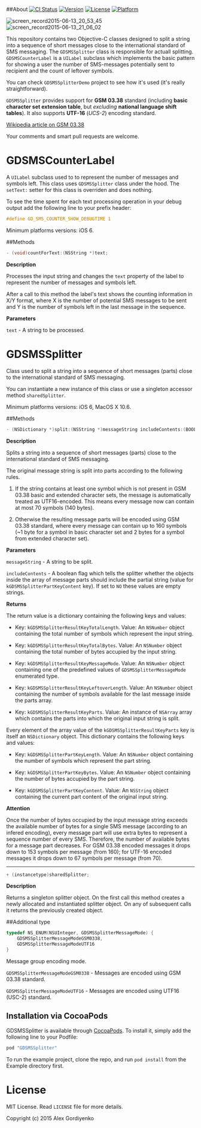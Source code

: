 ##About
[![CI Status](http://img.shields.io/travis/coffellas-cto/GDSMSSplitter.svg?style=flat)](https://travis-ci.org/coffellas-cto/GDSMSSplitter)
[![Version](https://img.shields.io/cocoapods/v/GDSMSSplitter.svg?style=flat)](http://cocoapods.org/pods/GDSMSSplitter)
[![License](https://img.shields.io/cocoapods/l/GDSMSSplitter.svg?style=flat)](http://cocoapods.org/pods/GDSMSSplitter)
[![Platform](https://img.shields.io/cocoapods/p/GDSMSSplitter.svg?style=flat)](http://cocoapods.org/pods/GDSMSSplitter)

![screen_record2015-06-13_20_53_45](https://cloud.githubusercontent.com/assets/3193877/8145397/52ab127e-120f-11e5-8994-36d267d44950.gif) ![screen_record2015-06-13_21_06_02](https://cloud.githubusercontent.com/assets/3193877/8145421/6f418b9c-1210-11e5-9c40-280b3651cef3.gif)

This repository contains two Objective-C classes designed to split a string into a sequence of short messages close to the international standard of SMS messaging. The `GDSMSSplitter` class is responsible for actuall splitting. `GDSMSCounterLabel` is a `UILabel` subclass which implements the basic pattern for showing a user the number of SMS-messages potentially sent to recipient and the count of leftover symbols.

You can check `GDSMSSplitterDemo` project to see how it's used (it's really straightforward).

`GDSMSSplitter` provides support for **GSM 03.38** standard (including **basic character set extension table**, but *excluding* **national language shift tables**). It also supports **UTF-16** (*UCS-2*) encoding standard.

[Wikipedia article on GSM 03.38](http://en.wikipedia.org/wiki/GSM_03.38)

Your comments and smart pull requests are welcome.

# GDSMSCounterLabel

 A `UILabel` subclass used to to represent the number of messages and symbols left. This class uses `GDSMSSplitter` class under the hood. The `setText:` setter for this class is overriden and does nothing.
 
 To see the time spent for each text processing operation in your debug output add the following line to your prefix header:
```objective-c
#define GD_SMS_COUNTER_SHOW_DEBUGTIME 1
```
 Minimum platforms versions: iOS 6.
 
##Methods
 
```objective-c
- (void)countForText:(NSString *)text;
```

**Description**

Processes the input string and changes the `text` property of the label to represent the number of messages and symbols left.

After a call to this method the label's text shows the counting information in X/Y format, where X is the number of potential SMS messages to be sent and Y is the number of symbols left in the last message in the sequence.

**Parameters**

`text` - A string to be processed.

# GDSMSSplitter
Class used to split a string into a sequence of short messages (parts) close to the international standard of SMS messaging.

You can instantiate a new instance of this class or use a singleton accessor method `sharedSplitter`.

Minimum platforms versions: iOS 6, MacOS X 10.6.

##Methods
```objective-c
- (NSDictionary *)split:(NSString *)messageString includeContents:(BOOL)includeContents;
```
**Description**

Splits a string into a sequence of short messages (parts) close to the international standard of SMS messaging.

The original message string is split into parts according to the following rules.
 
 1. If the string contains at least one symbol which is not present in GSM 03.38 basic and extended character sets, the message is automatically treated as UTF16-encoded. This means every message now can contain at most 70 symbols (140 bytes).
 
 2. Otherwise the resulting message parts will be encoded using GSM 03.38 standard, where every message can contain up to 160 symbols (~1 byte for a symbol in basic character set and 2 bytes for a symbol from extended character set).

**Parameters**

`messageString` - A string to be split.

`includeContents` - A boolean flag which tells the splitter whether the objects inside the array of message parts should include the partial string (value for `kGDSMSSplitterPartKeyContent` key). If set to `NO` these values are empty strings.

**Returns**

The return value is a dictionary containing the following keys and values:
 
 - Key: `kGDSMSSplitterResultKeyTotalLength`. Value: An `NSNumber` object containing the total number of symbols which represent the input string.
 
 - Key: `kGDSMSSplitterResultKeyTotalBytes`. Value: An `NSNumber` object containing the total number of bytes accupied by the input string.
 
 - Key: `kGDSMSSplitterResultKeyMessageMode`. Value: An `NSNumber` object containing one of the predefined values of `GDSMSSplitterMessageMode` enumerated type.
 
 - Key: `kGDSMSSplitterResultKeyLeftoverLength`. Value: An `NSNumber` object containing the number of symbols available for the last message inside the parts array.
 
 - Key: `kGDSMSSplitterResultKeyParts`. Value: An instance of `NSArray` array which contains the parts into which the original input string is split.
 

Every element of the array value of the `kGDSMSSplitterResultKeyParts` key is itself an `NSDictionary` object. This dictionary contains the following keys and values:
 
 - Key: `kGDSMSSplitterPartKeyLength`. Value: An `NSNumber` object containing the number of symbols which represent the part string.
 
 - Key: `kGDSMSSplitterPartKeyBytes`. Value: An `NSNumber` object containing the number of bytes accupied by the part string.
 
 - Key: `kGDSMSSplitterPartKeyContent`. Value: An `NSString` object containing the current part content of the original input string.
 
**Attention**

 Once the number of bytes occupied by the input message string exceeds the available number of bytes for a single SMS message (according to an infered encoding), every message part will use extra bytes to represent a sequence number of every SMS. Therefore, the number of available bytes for a message part decreases. For GSM 03.38 encoded messages it drops down to 153 symbols per message (from 160); for UTF-16 encoded messages it drops down to 67 symbols per message (from 70).

---

```objective-c
+ (instancetype)sharedSplitter;
```

**Description**

Returns a singleton splitter object. On the first call this method creates a newly allocated and instantiated splitter object. On any of subsequent calls it returns the previously created object.

##Additional type
```objective-c
typedef NS_ENUM(NSUInteger, GDSMSSplitterMessageMode) {
    GDSMSSplitterMessageModeGSM0338,
    GDSMSSplitterMessageModeUTF16
} 
```

Message group encoding mode.

`GDSMSSplitterMessageModeGSM0338` - Messages are encoded using GSM 03.38 standard.

`GDSMSSplitterMessageModeUTF16` - Messages are encoded using UTF16 (USC-2) standard.

## Installation via CocoaPods

GDSMSSplitter is available through [CocoaPods](http://cocoapods.org). To install
it, simply add the following line to your Podfile:

```ruby
pod "GDSMSSplitter"
```
 
 To run the example project, clone the repo, and run `pod install` from the Example directory first.

# License
MIT License. Read `LICENSE` file for more details.

Copyright (c) 2015 Alex Gordiyenko
